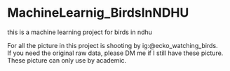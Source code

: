 # MachineLearnig_BirdsInNDHU
this is a machine learning project for birds in ndhu

For all the picture in this project is shooting by ig:@ecko_watching_birds.</br>
If you need the original raw data, please DM me if I still have these picture.</br>
These picture can only use by academic.
